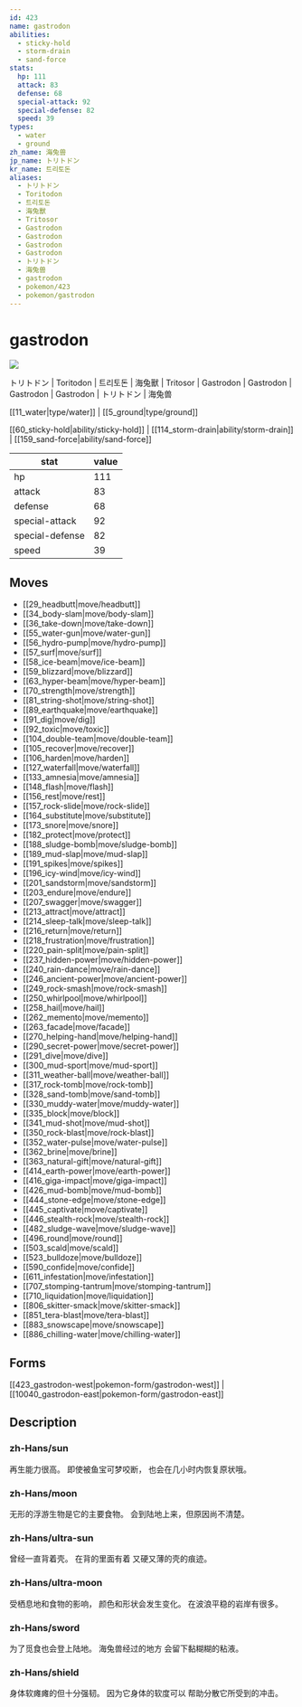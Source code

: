 ```yaml
---
id: 423
name: gastrodon
abilities:
  - sticky-hold
  - storm-drain
  - sand-force
stats:
  hp: 111
  attack: 83
  defense: 68
  special-attack: 92
  special-defense: 82
  speed: 39
types:
  - water
  - ground
zh_name: 海兔兽
jp_name: トリトドン
kr_name: 트리토돈
aliases:
  - トリトドン
  - Toritodon
  - 트리토돈
  - 海兔獸
  - Tritosor
  - Gastrodon
  - Gastrodon
  - Gastrodon
  - Gastrodon
  - トリトドン
  - 海兔兽
  - gastrodon
  - pokemon/423
  - pokemon/gastrodon
---
```

# gastrodon

![](https://raw.githubusercontent.com/PokeAPI/sprites/master/sprites/pokemon/423.png)

トリトドン | Toritodon | 트리토돈 | 海兔獸 | Tritosor | Gastrodon | Gastrodon | Gastrodon | Gastrodon | トリトドン | 海兔兽

[[11_water|type/water]] | [[5_ground|type/ground]]

[[60_sticky-hold|ability/sticky-hold]] | [[114_storm-drain|ability/storm-drain]] | [[159_sand-force|ability/sand-force]]

|stat|value|
|---|---|
|hp|111|
|attack|83|
|defense|68|
|special-attack|92|
|special-defense|82|
|speed|39|


## Moves

- [[29_headbutt|move/headbutt]]
- [[34_body-slam|move/body-slam]]
- [[36_take-down|move/take-down]]
- [[55_water-gun|move/water-gun]]
- [[56_hydro-pump|move/hydro-pump]]
- [[57_surf|move/surf]]
- [[58_ice-beam|move/ice-beam]]
- [[59_blizzard|move/blizzard]]
- [[63_hyper-beam|move/hyper-beam]]
- [[70_strength|move/strength]]
- [[81_string-shot|move/string-shot]]
- [[89_earthquake|move/earthquake]]
- [[91_dig|move/dig]]
- [[92_toxic|move/toxic]]
- [[104_double-team|move/double-team]]
- [[105_recover|move/recover]]
- [[106_harden|move/harden]]
- [[127_waterfall|move/waterfall]]
- [[133_amnesia|move/amnesia]]
- [[148_flash|move/flash]]
- [[156_rest|move/rest]]
- [[157_rock-slide|move/rock-slide]]
- [[164_substitute|move/substitute]]
- [[173_snore|move/snore]]
- [[182_protect|move/protect]]
- [[188_sludge-bomb|move/sludge-bomb]]
- [[189_mud-slap|move/mud-slap]]
- [[191_spikes|move/spikes]]
- [[196_icy-wind|move/icy-wind]]
- [[201_sandstorm|move/sandstorm]]
- [[203_endure|move/endure]]
- [[207_swagger|move/swagger]]
- [[213_attract|move/attract]]
- [[214_sleep-talk|move/sleep-talk]]
- [[216_return|move/return]]
- [[218_frustration|move/frustration]]
- [[220_pain-split|move/pain-split]]
- [[237_hidden-power|move/hidden-power]]
- [[240_rain-dance|move/rain-dance]]
- [[246_ancient-power|move/ancient-power]]
- [[249_rock-smash|move/rock-smash]]
- [[250_whirlpool|move/whirlpool]]
- [[258_hail|move/hail]]
- [[262_memento|move/memento]]
- [[263_facade|move/facade]]
- [[270_helping-hand|move/helping-hand]]
- [[290_secret-power|move/secret-power]]
- [[291_dive|move/dive]]
- [[300_mud-sport|move/mud-sport]]
- [[311_weather-ball|move/weather-ball]]
- [[317_rock-tomb|move/rock-tomb]]
- [[328_sand-tomb|move/sand-tomb]]
- [[330_muddy-water|move/muddy-water]]
- [[335_block|move/block]]
- [[341_mud-shot|move/mud-shot]]
- [[350_rock-blast|move/rock-blast]]
- [[352_water-pulse|move/water-pulse]]
- [[362_brine|move/brine]]
- [[363_natural-gift|move/natural-gift]]
- [[414_earth-power|move/earth-power]]
- [[416_giga-impact|move/giga-impact]]
- [[426_mud-bomb|move/mud-bomb]]
- [[444_stone-edge|move/stone-edge]]
- [[445_captivate|move/captivate]]
- [[446_stealth-rock|move/stealth-rock]]
- [[482_sludge-wave|move/sludge-wave]]
- [[496_round|move/round]]
- [[503_scald|move/scald]]
- [[523_bulldoze|move/bulldoze]]
- [[590_confide|move/confide]]
- [[611_infestation|move/infestation]]
- [[707_stomping-tantrum|move/stomping-tantrum]]
- [[710_liquidation|move/liquidation]]
- [[806_skitter-smack|move/skitter-smack]]
- [[851_tera-blast|move/tera-blast]]
- [[883_snowscape|move/snowscape]]
- [[886_chilling-water|move/chilling-water]]

## Forms



[[423_gastrodon-west|pokemon-form/gastrodon-west]] | [[10040_gastrodon-east|pokemon-form/gastrodon-east]]

## Description

### zh-Hans/sun

再生能力很高。
即使被鱼宝可梦咬断，
也会在几小时内恢复原状哦。

### zh-Hans/moon

无形的浮游生物是它的主要食物。
会到陆地上来，但原因尚不清楚。

### zh-Hans/ultra-sun

曾经一直背着壳。
在背的里面有着
又硬又薄的壳的痕迹。

### zh-Hans/ultra-moon

受栖息地和食物的影响，
颜色和形状会发生变化。
在波浪平稳的岩岸有很多。

### zh-Hans/sword

为了觅食也会登上陆地。
海兔兽经过的地方
会留下黏糊糊的粘液。

### zh-Hans/shield

身体软瘫瘫的但十分强韧。
因为它身体的软度可以
帮助分散它所受到的冲击。

